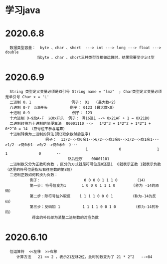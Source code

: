 # 学习java

# 2020.6.8
      数据类型容量：  byte 、char 、short  ---> int ---> long ---> float ---> double
                  当byte 、char 、short三种类型互相做运算时，结果需要至少int型
# 2020.6.9
      String 类型定义变量必须是双引号 String name = "lmz"  ; Char类型定义变量必须是单引号 Char x = 'L'
      二进制 0，1                  例子： 01   (最大数<2)
      八进制 0-7  以0开头          例子： 0123 (最大数<8）
      十进制 0-9                   例子： 123
      十六进制 0-9及A-F  以0x开头  例子： 满16进1 --> 0x21AF + 1 = 0X21B0
      二进制转换为十进制的简便算法  00001110 -->   1*2^3 + 1*2^2 + 1*2^1 + 0*2^0 = 14 （符号位不参与运算）
      十进制转换为二进制的算法(除2取余数然后逆序) 
                      例子：  13/2-->商6余1-->6/2-->商3余0-->3/2-->商1余1--->1/2-->商0余1-->0/2-->商0余0--》···
                                        1              0                1            1              0       ··
                                然后逆序    00001101        
      二进制数又分为正数和负数 ，区分的方式就是符号位是0还是1  0就表示正数 1就表示负数（这里的符号位是指从右往左数的第8位）
      二进制正数如何转换为负数：
               例子:                    0 0 0 0 1 1 1 0        （14）
               第一步: 符号位变为1       1 0 0 0 1 1 1 0        (称为 -14的原码）
               第二步：除符号位外取反    1 1 1 1 0 0 0 1        （称为-14的反码）
               第三步：反码加 1          1 1 1 1 0 0 1 0        （称为-14的补码）
                得出的补码即为某整二进制数的对应负数
 # 2020.6.10
      位运算符  <<左移  >>右移
         计算方法   21 << 2 ，表示21左移2位，此时的数变为了 21 * 2^2   -->84
